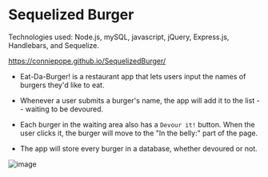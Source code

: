 # Sequelized Burger

Technologies used: Node.js, mySQL, javascript, jQuery, Express.js, Handlebars, and Sequelize.

https://conniepope.github.io/SequelizedBurger/

* Eat-Da-Burger! is a restaurant app that lets users input the names of burgers they'd like to eat.

* Whenever a user submits a burger's name, the app will add it to the list -- waiting to be devoured.

* Each burger in the waiting area also has a `Devour it!` button. When the user clicks it, the burger will move to the "In the belly:" part of the page.

* The app will store every burger in a database, whether devoured or not.

![image](https://user-images.githubusercontent.com/47279070/62266072-d517a700-b3f4-11e9-8c06-b386204cefa2.png)



